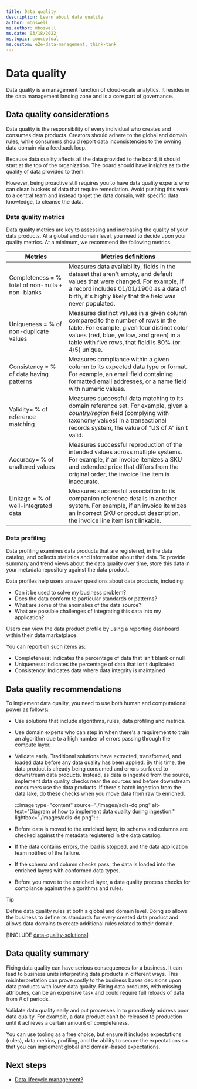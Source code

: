 ```yaml
---
title: Data quality
description: Learn about data quality
author: mboswell
ms.author: mboswell
ms.date: 03/18/2022
ms.topic: conceptual
ms.custom: e2e-data-management, think-tank
---
```


# Data quality

Data quality is a management function of cloud-scale analytics. It resides in the data management landing zone and is a core part of governance.

## Data quality considerations

Data quality is the responsibility of every individual who creates and consumes data products. Creators should adhere to the global and domain rules, while consumers should report data inconsistencies to the owning data domain via a feedback loop.

Because data quality affects all the data provided to the board, it should start at the top of the organization. The board should have insights as to the quality of data provided to them.

However, being proactive still requires you to have data quality experts who can clean buckets of data that require remediation. Avoid pushing this work to a central team and instead target the data domain, with specific data knowledge, to cleanse the data.

### Data quality metrics

Data quality metrics are key to assessing and increasing the quality of your data products. At a global and domain level, you need to decide upon your quality metrics. At a minimum, we recommend the following metrics.

|Metrics  |Metrics definitions  |
|---------|---------|
| Completeness = % total of non-nulls + non-blanks | Measures data availability, fields in the dataset that aren't empty, and default values that were changed. For example, if a record includes 01/01/1900 as a data of birth, it's highly likely that the field was never populated.|
| Uniqueness = % of non-duplicate values | Measures distinct values in a given column compared to the number of rows in the table. For example, given four distinct color values (red, blue, yellow, and green) in a table with five rows, that field is 80% (or 4/5) unique. |
| Consistency = % of data having patterns | Measures compliance within a given column to its expected data type or format. For example, an email field containing formatted email addresses, or a name field with numeric values. |
| Validity= % of reference matching | Measures successful data matching to its domain reference set. For example, given a *country/region* field (complying with taxonomy values) in a transactional records system, the value of "US of A" isn't valid. |
| Accuracy= % of unaltered values | Measures successful reproduction of the intended values across multiple systems. For example, if an invoice itemizes a SKU and extended price that differs from the original order, the invoice line item is inaccurate. |
|Linkage = % of well-integrated data | Measures successful association to its companion reference details in another system. For example, if an invoice itemizes an incorrect SKU or product description, the invoice line item isn't linkable. |

### Data profiling

Data profiling examines data products that are registered, in the data catalog, and collects statistics and information about that data. To provide summary and trend views about the data quality over time, store this data in your metadata repository against the data product.

Data profiles help users answer questions about data products, including:

- Can it be used to solve my business problem?
- Does the data conform to particular standards or patterns?
- What are some of the anomalies of the data source?
- What are possible challenges of integrating this data into my application?

Users can view the data product profile by using a reporting dashboard within their data marketplace.

<!-- :::image type="content" source="media/data-quality-profile.png" alt-text="Screenshot showing an example of a data quality profile score report." lightbox="media/data-quality-profile.png"::: -->

You can report on such items as:

- Completeness: Indicates the percentage of data that isn't blank or null
- Uniqueness: Indicates the percentage of data that isn't duplicated
- Consistency: Indicates data where data integrity is maintained

## Data quality recommendations

To implement data quality, you need to use both human and computational power as follows:

- Use solutions that include algorithms, rules, data profiling and metrics.
- Use domain experts who can step in when there's a requirement to train an algorithm due to a high number of errors passing through the compute layer.
- Validate early. Traditional solutions have extracted, transformed, and loaded data before any data quality has been applied. By this time, the data product is already being consumed and errors surfaced to downstream data products. Instead, as data is ingested from the source, implement data quality checks near the sources and before downstream consumers use the data products. If there's batch ingestion from the data lake, do these checks when you move data from raw to enriched.

   :::image type="content" source="./images/adls-dq.png" alt-text="Diagram of how to implement data quality during ingestion." lightbox="./images/adls-dq.png":::

- Before data is moved to the enriched layer, its schema and columns are checked against the metadata registered in the data catalog.

- If the data contains errors, the load is stopped, and the data application team notified of the failure.

- If the schema and column checks pass, the data is loaded into the enriched layers with conformed data types.

- Before you move to the enriched layer, a data quality process checks for compliance against the algorithms and rules.

> [!TIP]
> Define data quality rules at both a global and domain level. Doing so allows the business to define its standards for every created data product and allows data domains to create additional rules related to their domain.

[!INCLUDE [data-quality-solutions](includes/data-quality-solutions.md)]

## Data quality summary

Fixing data quality can have serious consequences for a business. It can lead to business units interpreting data products in different ways. This misinterpretation can prove costly to the business bases decisions upon data products with lower data quality. Fixing data products, with missing attributes, can be an expensive task and could require full reloads of data from # of periods.

Validate data quality early and put processes in to proactively address poor data quality. For example, a data product can't be released to production until it achieves a certain amount of completeness.

You can use tooling as a free choice, but ensure it includes expectations (rules), data metrics, profiling, and the ability to secure the expectations so that you can implement global and domain-based expectations.

## Next steps

- [Data lifecycle management?](govern-lifecycle.md)